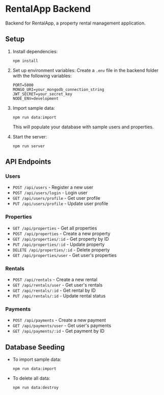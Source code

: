 
# RentalApp Backend

Backend for RentalApp, a property rental management application.

## Setup

1. Install dependencies:
   ```
   npm install
   ```

2. Set up environment variables:
   Create a `.env` file in the backend folder with the following variables:
   ```
   PORT=5000
   MONGO_URI=your_mongodb_connection_string
   JWT_SECRET=your_secret_key
   NODE_ENV=development
   ```

3. Import sample data:
   ```
   npm run data:import
   ```
   This will populate your database with sample users and properties.

4. Start the server:
   ```
   npm run server
   ```

## API Endpoints

### Users
- `POST /api/users` - Register a new user
- `POST /api/users/login` - Login user
- `GET /api/users/profile` - Get user profile
- `PUT /api/users/profile` - Update user profile

### Properties
- `GET /api/properties` - Get all properties
- `POST /api/properties` - Create a new property
- `GET /api/properties/:id` - Get property by ID
- `PUT /api/properties/:id` - Update property
- `DELETE /api/properties/:id` - Delete property
- `GET /api/properties/user` - Get user's properties

### Rentals
- `POST /api/rentals` - Create a new rental
- `GET /api/rentals/user` - Get user's rentals
- `GET /api/rentals/:id` - Get rental by ID
- `PUT /api/rentals/:id` - Update rental status

### Payments
- `POST /api/payments` - Create a new payment
- `GET /api/payments/user` - Get user's payments
- `GET /api/payments/:id` - Get payment by ID

## Database Seeding

- To import sample data:
  ```
  npm run data:import
  ```

- To delete all data:
  ```
  npm run data:destroy
  ```
